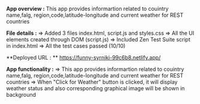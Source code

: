 **App overview :**
This app provides informartion related to couintry name,falg, region,code,latitude-longitude and current weather for REST countries

**File details :**
=> Added 3 files index.html, script.js and styles.css
=> All the UI elements created through DOM (script.js)
=> Included Zen Test Suite script in index.html
=> All the test cases passed (10/10)

**Deployed URL : ** 
 https://funny-syrniki-99c6b8.netlify.app/

**App functionality :**
=> This app provides informartion related to couintry name,falg, region,code,latitude-longitude and current weather for REST countries
=> When "Click for Weather" button is clicked, it will display weather status and also corresponding graphical image will be shown in background
